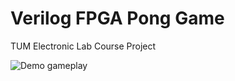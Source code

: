 # Verilog FPGA Pong Game

TUM Electronic Lab Course Project

![Demo gameplay](https://raw.githubusercontent.com/aloysf/Project_Pong_VHDL/main/assets/gameplay.gif)

